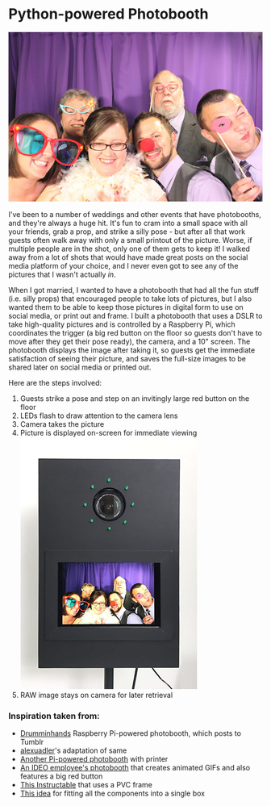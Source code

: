 # Python-powered Photobooth

![photobooth_result](/images/photobooth_example_750x500.jpg)

I've been to a number of weddings and other events that have photobooths, and they're always a huge hit.  It's fun to cram into a small space with all your friends, grab a prop, and strike a silly pose - but after all that work guests often walk away with only a small printout of the picture.  Worse, if multiple people are in the shot, only one of them gets to keep it!  I walked away from a lot of shots that would have made great posts on the social media platform of your choice, and I never even got to see any of the pictures that I wasn't actually _in_.

When I got married, I wanted to have a photobooth that had all the fun stuff (i.e. silly props) that encouraged people to take lots of pictures, but I also wanted them to be able to keep those pictures in digital form to use on social media, or print out and frame.  I built a photobooth that uses a DSLR to take high-quality pictures and is controlled by a Raspberry Pi, which coordinates the trigger (a big red button on the floor so guests don't have to move after they get their pose ready), the camera, and a 10" screen.  The photobooth displays the image after taking it, so guests get the immediate satisfaction of seeing their picture, and saves the full-size images to be shared later on social media or printed out.

Here are the steps involved:

1. Guests strike a pose and step on an invitingly large red button on the floor
2. LEDs flash to draw attention to the camera lens
3. Camera takes the picture
4. Picture is displayed on-screen for immediate viewing\
![photobooth](/images/photobooth_with_preview_350x500.jpg)
5. RAW image stays on camera for later retrieval



### Inspiration taken from:

- [Drumminhands](http://www.drumminhands.com/2014/06/15/raspberry-pi-photo-booth/) Raspberry Pi-powered photobooth, which posts to Tumblr
- [alexuadler](https://github.com/alexuadler/drumminhands_photobooth/blob/master/drumminhands_photobooth.py)'s adaptation of same
- [Another Pi-powered photobooth](http://www.instructables.com/id/Raspberry-Pi-photo-booth-controller/?ALLSTEPS) with printer
- [An IDEO employee's photobooth](https://labs.ideo.com/2012/12/14/happy-25th-birthday-gif/) that creates animated GIFs and also features  a big red button
- [This Instructable](http://www.instructables.com/id/DIY-Portable-Wedding-Photo-Booth/?ALLSTEPS) that uses a PVC frame
- [This idea](https://www.engadget.com/2011/06/12/diy-ipad-photo-booth-captures-the-moments-you-might-be-too-drunk/) for fitting all the components into a single box
